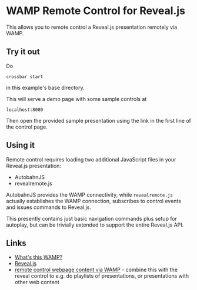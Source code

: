 # WAMP Remote Control for Reveal.js


This allows you to remote control a Reveal.js presentation remotely via WAMP.

## Try it out

Do 

```
crossbar start
```

in this example's base directory.

This will serve a demo page with some sample controls at

```
localhost:8080
```

Then open the provided sample presentation using the link in the first line of the control page.


## Using it

Remote control requires loading two additional JavaScript files in your Reveal.js presentation:

* AutobahnJS
* revealremote.js

AutobahnJS provides the WAMP connectivity, while `revealremote.js` actually establishes the WAMP connection, subscribes to control events and issues commands to Reveal.js.

This presently contains just basic navigation commands plus setup for autoplay, but can be trivially extended to support the entire Reveal.js API.

## Links

* [What's this WAMP?](http://wamp.ws)
* [Reveal.js](https://github.com/hakimel/reveal.js/)
* [remote control webpage content via WAMP](https://github.com/crossbario/crossbarexamples/tree/master/browserremote) - combine this with the reveal control to e.g. do playlists of presentations, or presentations with other web content 
